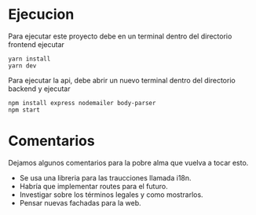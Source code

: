 # Ejecucion

Para ejecutar este proyecto debe en un terminal dentro del directorio frontend ejecutar

```
yarn install
yarn dev
```

Para ejecutar la api, debe abrir un nuevo terminal dentro del directorio backend y ejecutar

```
npm install express nodemailer body-parser
npm start
```

# Comentarios

Dejamos algunos comentarios para la pobre alma que vuelva a tocar esto.

-   Se usa una libreria para las traucciones llamada i18n.
-   Habría que implementar routes para el futuro.
-   Investigar sobre los términos legales y como mostrarlos.
-   Pensar nuevas fachadas para la web.